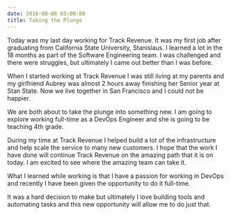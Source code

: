 ```yaml
---
date: 2016-08-06 03:00:00
title: Taking the Plunge
---
```


Today was my last day working for Track Revenue. It was my first job after graduating from California State University, Stanislaus. I learned a lot in the 18 months as part of the Software Engineering team. I was challenged and there were struggles, but ultimately I came out better than I was before.

When I started working at Track Revenue I was still living at my parents and my girlfriend Aubrey was almost 2 hours away finishing her Senior year at Stan State. Now we live together in San Francisco and I could not be happier.

We are both about to take the plunge into something new. I am going to explore working full-time as a DevOps Engineer and she is going to be teaching 4th grade.

During my time at Track Revenue I helped build a lot of the infrastructure and help scale the service to many new customers. I hope that the work I have done will continue Track Revenue on the amazing path that it is on today. I am excited to see where the amazing team can take it.

What I learned while working is that I have a passion for working in DevOps and recently I have been given the opportunity to do it full-time.

It was a hard decision to make but ultimately I love building tools and automating tasks and this new opportunity will allow me to do just that.
